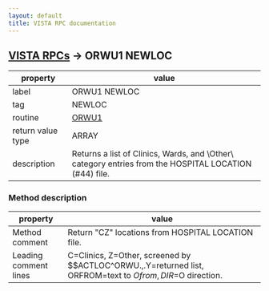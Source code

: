 ```yaml
---
layout: default
title: VISTA RPC documentation
---
```




## [VISTA RPCs](TableOfContent.md) &#8594; ORWU1 NEWLOC 

 property | value 
--- | --- 
 label | ORWU1 NEWLOC
 tag | NEWLOC
 routine | [ORWU1](http://code.osehra.org/dox/Routine_ORWU1_source.html)
 return value type | ARRAY
 description | Returns a list of Clinics, Wards, and \Other\ category entries from the HOSPITAL LOCATION (#44) file.


### Method description

 property | value 
--- | --- 
 Method comment | Return "CZ" locations from HOSPITAL LOCATION file.
 Leading comment lines | C=Clinics, Z=Other, screened by $$ACTLOC^ORWU.,.Y=returned list, ORFROM=text to $O from, DIR=$O direction.